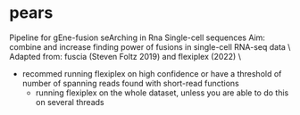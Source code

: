# pears
Pipeline for gEne-fusion seArching in Rna Single-cell sequences 
Aim: combine and increase finding power of fusions in single-cell RNA-seq data \\
Adapted from: fuscia (Steven Foltz 2019) and flexiplex (2022) \\

- recommed running flexiplex on high confidence or have a threshold of number of spanning reads found with short-read functions
  - running flexiplex on the whole dataset, unless you are able to do this on several threads
